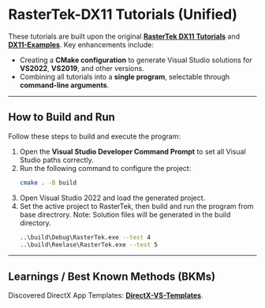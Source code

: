 # RasterTek-DX11 Tutorials (Unified)

These tutorials are built upon the original [**RasterTek DX11 Tutorials**](https://www.rastertek.com/tutdx11win10.html) and [**DX11-Examples**](https://github.com/matt77hias/RasterTek). Key enhancements include:

- Creating a **CMake configuration** to generate Visual Studio solutions for **VS2022**, **VS2019**, and other versions.
- Combining all tutorials into a **single program**, selectable through **command-line arguments**.  

---

## How to Build and Run
Follow these steps to build and execute the program:
1. Open the **Visual Studio Developer Command Prompt** to set all Visual Studio paths correctly.  
2. Run the following command to configure the project:  
   ```bash
   cmake . -B build
3. Open Visual Studio 2022 and load the generated project.
4. Set the active project to RasterTek, then build and run the program from base directrory.
Note: Solution files will be generated in the build directory.
   ```bash
   ..\build\Debug\RasterTek.exe --test 4
   ..\build\Reelase\RasterTek.exe --test 5

---
## Learnings / Best Known Methods (BKMs)
Discovered DirectX App Templates: [**DirectX-VS-Templates**](https://github.com/walbourn/directx-vs-templates).